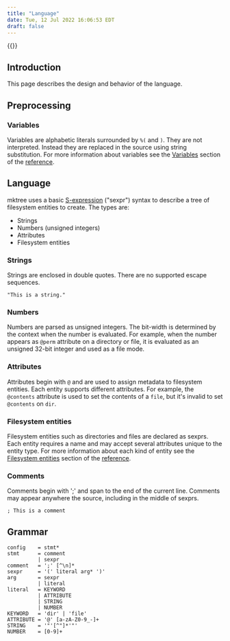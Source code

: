 ```yaml
---
title: "Language"
date: Tue, 12 Jul 2022 16:06:53 EDT
draft: false
---
```


{{<toc>}}

## Introduction

This page describes the design and behavior of the language.

## Preprocessing

### Variables

Variables are alphabetic literals surrounded by `%(` and `)`. They are not
interpreted. Instead they are replaced in the source using string substitution.
For more information about variables see the [Variables](/posts/reference/#variables)
section of the [reference](/posts/reference/).

## Language

mktree uses a basic [S-expression] ("sexpr") syntax to describe a tree of filesystem
entities to create. The types are:

- Strings
- Numbers (unsigned integers)
- Attributes
- Filesystem entities

### Strings

Strings are enclosed in double quotes. There are no supported escape sequences.

```
"This is a string."
```

### Numbers

Numbers are parsed as unsigned integers. The bit-width is determined by the context
when the number is evaluated. For example, when the number appears as `@perm` attribute
on a directory or file, it is evaluated as an unsigned 32-bit integer and used as a file
mode.

### Attributes

Attributes begin with `@` and are used to assign metadata to filesystem entities. Each
entity supports different attributes. For example, the `@contents` attribute is used to
set the contents of a `file`, but it's invalid to set `@contents` on `dir`.

### Filesystem entities

Filesystem entities such as directories and files are declared as sexprs. Each entity
requires a name and may accept several attributes unique to the entity type. For more
information about each kind of entity see the [Filesystem entities](/posts/reference/#file-system-entities) section of the [reference](/posts/reference/).

### Comments

Comments begin with ';' and span to the end of the current line.
Comments may appear anywhere the source, including in the middle of sexprs.

```
; This is a comment
```


## Grammar

```
config    = stmt*
stmt      = comment
          | sexpr
comment   = ';' [^\n]*
sexpr     = '(' literal arg* ')'
arg       = sexpr
          | literal
literal   = KEYWORD
          | ATTRIBUTE
          | STRING
          | NUMBER
KEYWORD   = 'dir' | 'file'
ATTRIBUTE = '@' [a-zA-Z0-9_-]+
STRING    = '"'[^"]*'"'
NUMBER    = [0-9]+
```


[S-expression]: https://en.wikipedia.org/wiki/S-expression